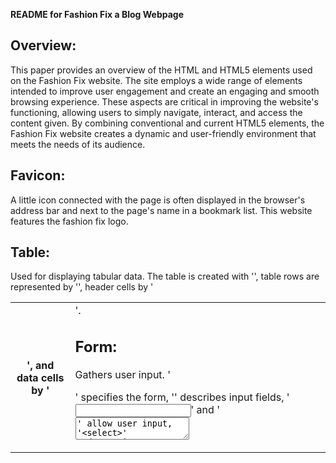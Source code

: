 
**README for Fashion Fix a Blog Webpage**

## Overview:
This paper provides an overview of the HTML and HTML5 elements used on the Fashion Fix website. The site employs a wide range of 
elements intended to improve user engagement and create an engaging and smooth browsing experience. These aspects are critical in 
improving the website's functioning, allowing users to simply navigate, interact, and access the content given. By combining 
conventional and current HTML5 elements, the Fashion Fix website creates a dynamic and user-friendly environment that meets the 
needs of its audience.

## Favicon:
A little icon connected with the page is often displayed in the browser's address bar and next to the page's name in a bookmark 
list. This website features the fashion fix logo.

## Table:
Used for displaying tabular data. The table is created with '<table>', table rows are represented by '<tr>', header cells by '<th>', 
and data cells by '<td>'.

## Form:
Gathers user input. '<form>' specifies the form, '<label>' describes input fields, '<input>' and '<textarea>' allow user input, 
'<select>' and '<option>' generate a dropdown list, and '<button>' submits the form.

## Images:
Displays photos on the website. There are 21 photos presented here, along with background images and logos.

## Hyperlink:
Creates a link to another page or a specific section of the page. These features can be found in the table on this page and in the 
contact information section.

## Button:
An interactive element that users can utilise to execute a task. The submit button for the form has been created.

## Audio:
Includes audio material in documents. A Fashion podcast has been added to this website.

## Video:
Includes video content. The fashion runway video has been added.

## Header:
Describes introductory text or navigational connections. 

## Footer:
Contains information that is commonly seen at the bottom of a page, such as contact information or copyrights.

## Summary:
This specifies a visible header for a '<details>' element, which is used for interactive widgets that users can open and close. The 
About section has a summary element.

## Menu:
A set of directives that a user can execute or activate. Used to make a navigation bar.

## Tel for contact information:
Creates  a hyperlink that could be used to call a specific phone number. 

## Mailto for contact information:
Clicking on the link allows you to send an email.
